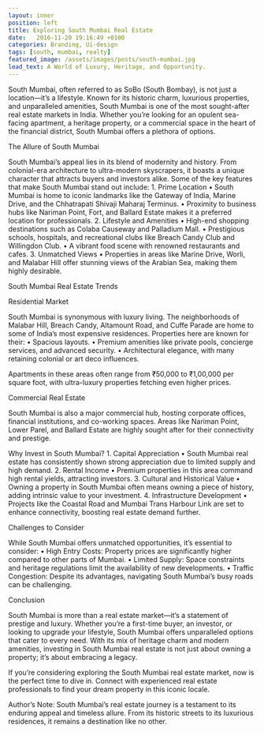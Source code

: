 ```yaml
---
layout: inner
position: left
title: Exploring South Mumbai Real Estate
date:   2016-11-20 19:16:49 +0100
categories: Branding, Ui-design
tags: [south, mumbai, realty]
featured_image: /assets/images/posts/south-mumbai.jpg
lead_text: A World of Luxury, Heritage, and Opportunity.
---
```



South Mumbai, often referred to as SoBo (South Bombay), is not just a location—it’s a lifestyle. Known for its historic charm, luxurious properties, and unparalleled amenities, South Mumbai is one of the most sought-after real estate markets in India. Whether you’re looking for an opulent sea-facing apartment, a heritage property, or a commercial space in the heart of the financial district, South Mumbai offers a plethora of options.

The Allure of South Mumbai

South Mumbai’s appeal lies in its blend of modernity and history. From colonial-era architecture to ultra-modern skyscrapers, it boasts a unique character that attracts buyers and investors alike. Some of the key features that make South Mumbai stand out include:
	1.	Prime Location
      •   South Mumbai is home to iconic landmarks like the Gateway of India, Marine Drive, and the Chhatrapati Shivaji Maharaj Terminus.
      •   Proximity to business hubs like Nariman Point, Fort, and Ballard Estate makes it a preferred location for professionals.
	2.	Lifestyle and Amenities
      •   High-end shopping destinations such as Colaba Causeway and Palladium Mall.
      •   Prestigious schools, hospitals, and recreational clubs like Breach Candy Club and Willingdon Club.
      •   A vibrant food scene with renowned restaurants and cafes.
	3.	Unmatched Views
      •   Properties in areas like Marine Drive, Worli, and Malabar Hill offer stunning views of the Arabian Sea, making them highly desirable.

South Mumbai Real Estate Trends

Residential Market

South Mumbai is synonymous with luxury living. The neighborhoods of Malabar Hill, Breach Candy, Altamount Road, and Cuffe Parade are home to some of India’s most expensive residences. Properties here are known for their:
   •   Spacious layouts.
   •   Premium amenities like private pools, concierge services, and advanced security.
   •   Architectural elegance, with many retaining colonial or art deco influences.

Apartments in these areas often range from ₹50,000 to ₹1,00,000 per square foot, with ultra-luxury properties fetching even higher prices.

Commercial Real Estate

South Mumbai is also a major commercial hub, hosting corporate offices, financial institutions, and co-working spaces. Areas like Nariman Point, Lower Parel, and Ballard Estate are highly sought after for their connectivity and prestige.

Why Invest in South Mumbai?
	1.	Capital Appreciation
      •   South Mumbai real estate has consistently shown strong appreciation due to limited supply and high demand.
	2.	Rental Income
      •   Premium properties in this area command high rental yields, attracting investors.
	3.	Cultural and Historical Value
      •   Owning a property in South Mumbai often means owning a piece of history, adding intrinsic value to your investment.
	4.	Infrastructure Development
      •   Projects like the Coastal Road and Mumbai Trans Harbour Link are set to enhance connectivity, boosting real estate demand further.

Challenges to Consider

While South Mumbai offers unmatched opportunities, it’s essential to consider:
   •   High Entry Costs: Property prices are significantly higher compared to other parts of Mumbai.
   •   Limited Supply: Space constraints and heritage regulations limit the availability of new developments.
   •   Traffic Congestion: Despite its advantages, navigating South Mumbai’s busy roads can be challenging.

Conclusion

South Mumbai is more than a real estate market—it’s a statement of prestige and luxury. Whether you’re a first-time buyer, an investor, or looking to upgrade your lifestyle, South Mumbai offers unparalleled options that cater to every need. With its mix of heritage charm and modern amenities, investing in South Mumbai real estate is not just about owning a property; it’s about embracing a legacy.

If you’re considering exploring the South Mumbai real estate market, now is the perfect time to dive in. Connect with experienced real estate professionals to find your dream property in this iconic locale.

Author’s Note:
South Mumbai’s real estate journey is a testament to its enduring appeal and timeless allure. From its historic streets to its luxurious residences, it remains a destination like no other.
